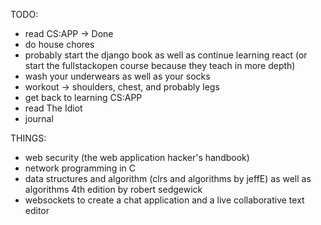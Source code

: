 TODO:
- read CS:APP -> Done
- do house chores
- probably start the django book as well as continue learning react (or start the fullstackopen course because they teach in more depth)
- wash your underwears as well as your socks
- workout -> shoulders, chest, and probably legs
- get back to learning CS:APP
- read The Idiot
- journal 

THINGS:
- web security (the web application hacker's handbook) 
- network programming in C
- data structures and algorithm (clrs and algorithms by jeffE) as well as algorithms 4th edition by robert sedgewick
- websockets to create a chat application and a live collaborative text editor 